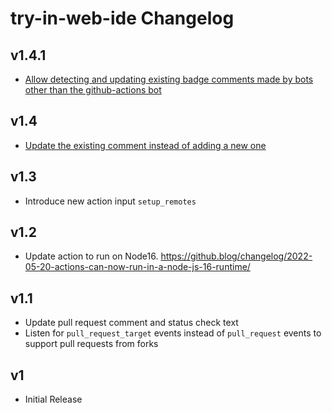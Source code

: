 # try-in-web-ide Changelog

## v1.4.1
- [Allow detecting and updating existing badge comments made by bots other than the github-actions bot](https://github.com/redhat-actions/try-in-web-ide/pull/29)

## v1.4
- [Update the existing comment instead of adding a new one](https://github.com/redhat-actions/try-in-web-ide/issues/13)

## v1.3
- Introduce new action input `setup_remotes`

## v1.2
- Update action to run on Node16. https://github.blog/changelog/2022-05-20-actions-can-now-run-in-a-node-js-16-runtime/

## v1.1
- Update pull request comment and status check text
- Listen for `pull_request_target` events instead of `pull_request` events to support pull requests from forks

## v1
- Initial Release
